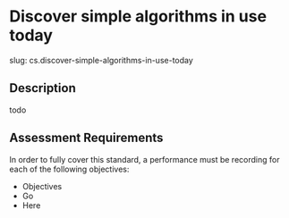 
# Discover simple algorithms in use today

slug: cs.discover-simple-algorithms-in-use-today

## Description
todo

## Assessment Requirements
In order to fully cover this standard, a performance must be recording for each of the following objectives:

- Objectives
- Go
- Here

          